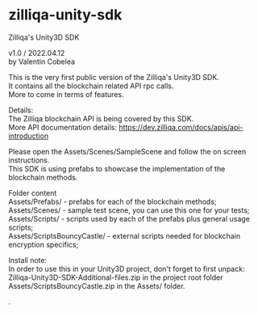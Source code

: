 # zilliqa-unity-sdk
Zilliqa's Unity3D SDK

v1.0 / 2022.04.12</br>
by Valentin Cobelea

This is the very first public version of the Zilliqa's Unity3D SDK.</br>
It contains all the blockchain related API rpc calls.</br>
More to come in terms of features.


Details:</br>
The Zilliqa blockchain API is being covered by this SDK.</br>
More API documentation details: https://dev.zilliqa.com/docs/apis/api-introduction

Please open the Assets/Scenes/SampleScene and follow the on screen instructions.</br>
This SDK is using prefabs to showcase the implementation of the blockchain methods.

Folder content</br>
Assets/Prefabs/ - prefabs for each of the blockchain methods;</br>
Assets/Scenes/  - sample test scene, you can use this one for your tests;</br>
Assets/Scripts/ - scripts used by each of the prefabs plus general usage scripts;</br>
Assets/ScriptsBouncyCastle/ - external scripts needed for blockchain encryption specifics;</br>

Install note:</br>
In order to use this in your Unity3D project, don't forget to first unpack:</br>
 Zilliqa-Unity3D-SDK-Additional-files.zip in the project root folder</br>
 Assets/ScriptsBouncyCastle.zip in the Assets/ folder.

.
